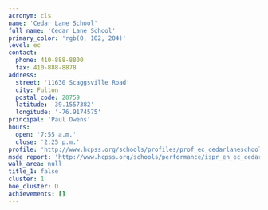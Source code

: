 ```yaml
---
acronym: cls
name: 'Cedar Lane School'
full_name: 'Cedar Lane School'
primary_color: 'rgb(0, 102, 204)'
level: ec
contact:
  phone: 410-888-8800
  fax: 410-888-8878
address:
  street: '11630 Scaggsville Road'
  city: Fulton
  postal_code: 20759
  latitude: '39.1557382'
  longitude: '-76.9174575'
principal: 'Paul Owens'
hours:
  open: '7:55 a.m.'
  close: '2:25 p.m.'
profile: 'http://www.hcpss.org/schools/profiles/prof_ec_cedarlaneschool.pdf'
msde_report: 'http://www.hcpss.org/schools/performance/ispr_en_ec_cedarlaneschool.pdf'
walk_area: null
title_1: false
cluster: 1
boe_cluster: D
achievements: []
---
```

